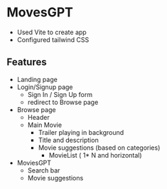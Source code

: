 # MovesGPT

- Used Vite to create app
- Configured tailwind CSS

## Features

- Landing page
- Login/Signup page
  - Sign In / Sign Up form
  - redirect to Browse page
- Browse page
  - Header
  - Main Movie
    - Trailer playing in background
    - Title and description
    - Movie suggestions (based on categories)
      - MovieList ( 1* N and horizontal)
- MoviesGPT
  - Search bar
  - Movie suggestions
